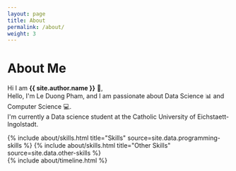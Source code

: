 ```yaml
---
layout: page
title: About
permalink: /about/
weight: 3
---
```


# **About Me**

Hi I am **{{ site.author.name }}** :wave:,<br>
Hello, I'm Le Duong Pham, and I am passionate about Data Science 📊 and Computer Science 💻.<br>
I'm currently a Data science student at the Catholic University of Eichstaett-Ingolstadt.

<div class="row">
{% include about/skills.html title="Skills" source=site.data.programming-skills %}
{% include about/skills.html title="Other Skills" source=site.data.other-skills %}
</div>

<div class="row">
{% include about/timeline.html %}
</div>
